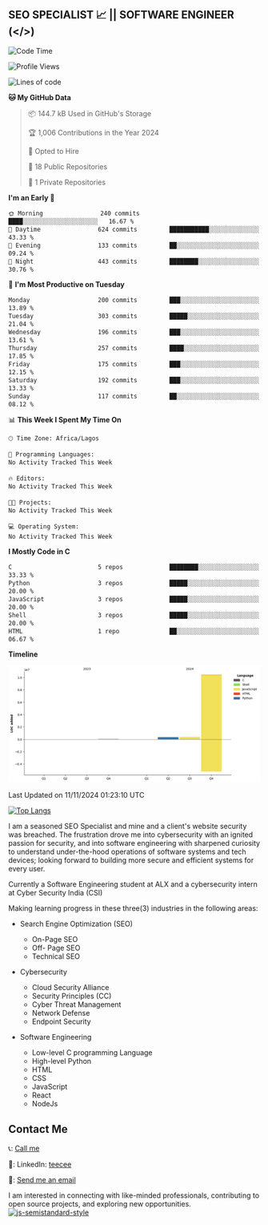 ## SEO SPECIALIST 📈 || SOFTWARE ENGINEER (</>)

<!--START_SECTION:waka-->
![Code Time](http://img.shields.io/badge/Code%20Time-0%20secs-blue)

![Profile Views](http://img.shields.io/badge/Profile%20Views-0-blue)

![Lines of code](https://img.shields.io/badge/From%20Hello%20World%20I%27ve%20Written-11.1%20million%20lines%20of%20code-blue)

**🐱 My GitHub Data** 

> 📦 144.7 kB Used in GitHub's Storage 
 > 
> 🏆 1,006 Contributions in the Year 2024
 > 
> 💼 Opted to Hire
 > 
> 📜 18 Public Repositories 
 > 
> 🔑 1 Private Repositories 
 > 
**I'm an Early 🐤** 

```text
🌞 Morning                240 commits         ████░░░░░░░░░░░░░░░░░░░░░   16.67 % 
🌆 Daytime                624 commits         ███████████░░░░░░░░░░░░░░   43.33 % 
🌃 Evening                133 commits         ██░░░░░░░░░░░░░░░░░░░░░░░   09.24 % 
🌙 Night                  443 commits         ████████░░░░░░░░░░░░░░░░░   30.76 % 
```
📅 **I'm Most Productive on Tuesday** 

```text
Monday                   200 commits         ███░░░░░░░░░░░░░░░░░░░░░░   13.89 % 
Tuesday                  303 commits         █████░░░░░░░░░░░░░░░░░░░░   21.04 % 
Wednesday                196 commits         ███░░░░░░░░░░░░░░░░░░░░░░   13.61 % 
Thursday                 257 commits         ████░░░░░░░░░░░░░░░░░░░░░   17.85 % 
Friday                   175 commits         ███░░░░░░░░░░░░░░░░░░░░░░   12.15 % 
Saturday                 192 commits         ███░░░░░░░░░░░░░░░░░░░░░░   13.33 % 
Sunday                   117 commits         ██░░░░░░░░░░░░░░░░░░░░░░░   08.12 % 
```


📊 **This Week I Spent My Time On** 

```text
🕑︎ Time Zone: Africa/Lagos

💬 Programming Languages: 
No Activity Tracked This Week

🔥 Editors: 
No Activity Tracked This Week

🐱‍💻 Projects: 
No Activity Tracked This Week

💻 Operating System: 
No Activity Tracked This Week
```

**I Mostly Code in C** 

```text
C                        5 repos             ████████░░░░░░░░░░░░░░░░░   33.33 % 
Python                   3 repos             █████░░░░░░░░░░░░░░░░░░░░   20.00 % 
JavaScript               3 repos             █████░░░░░░░░░░░░░░░░░░░░   20.00 % 
Shell                    3 repos             █████░░░░░░░░░░░░░░░░░░░░   20.00 % 
HTML                     1 repo              ██░░░░░░░░░░░░░░░░░░░░░░░   06.67 % 
```



**Timeline**

![Lines of Code chart](https://raw.githubusercontent.com/T33C33/T33C33/main/assets/bar_graph.png)


 Last Updated on 11/11/2024 01:23:10 UTC
<!--END_SECTION:waka-->

[![Top Langs](https://github-readme-stats.vercel.app/api/top-langs/?username=T33C33&layout=compact&theme=radical)](https://github.com/T33C33)

I am a seasoned SEO Specialist and mine and a client's website security was breached. The frustration drove me into cybersecurity with an ignited passion for security, and into software engineering with sharpened curiosity to understand under-the-hood operations of software systems and tech devices; looking forward to building more secure and efficient systems for every user.

Currently a Software Engineering student at ALX and a cybersecurity intern at Cyber Security India (CSI)

Making learning progress in these three(3) industries in the following areas:

- Search Engine Optimization (SEO)

  - On-Page SEO
  - Off- Page SEO
  - Technical SEO

- Cybersecurity
  - Cloud Security Alliance
  - Security Principles (CC)
  - Cyber Threat Management
  - Network Defense
  - Endpoint Security
- Software Engineering
  - Low-level C programming Language
  - High-level Python
  - HTML
  - CSS
  - JavaScript
  - React
  - NodeJs

## Contact Me

📞: [Call me](tel:+2348088625285)

🔗: LinkedIn: [teecee](https://www.linkedin.com/in/teecee "teecee")

📧: [Send me an email](mailto:teeceeiheukwumere@gmail.com)

I am interested in connecting with like-minded professionals, contributing to open source projects, and exploring new opportunities.
[![js-semistandard-style](https://raw.githubusercontent.com/standard/semistandard/master/badge.svg)](https://github.com/standard/semistandard)
